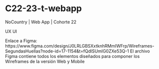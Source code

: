 # C22-23-t-webapp
NoCountry | Web App | Cohorte 22

UX UI
<td></td>
<td></td>Enlace a Figma: https://www.figma.com/design/J0LRLGBSXxtknhRMmIWFrp/Wireframes-SegundasHuellas?node-id=17-1154&t=fQdlSUmIG0ZXe53Q-1
<td></td>
El archivo Figma contiene todos los elementos diseñados para componer los Wireframes de la versión Web y Mobile
